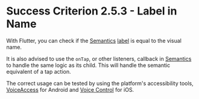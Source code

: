 # Success Criterion 2.5.3 - Label in Name

With Flutter, you can check if the [Semantics](https://api.flutter.dev/flutter/widgets/Semantics-class.html) [label](https://api.flutter.dev/flutter/semantics/SemanticsProperties/label.html) is equal to the visual name.


It is also advised to use the `onTap`, or other listeners, callback in [Semantics](https://api.flutter.dev/flutter/widgets/Semantics-class.html) to handle the same logic as its child. This will handle the semantic equivalent of a tap action.

The correct usage can be tested by using the platform's accessibility tools, [VoiceAccess](https://appt.nl/kennisbank/hulpmiddelen/stembediening/android) for Android and [Voice Control](https://appt.nl/kennisbank/hulpmiddelen/stembediening/ios) for iOS.

